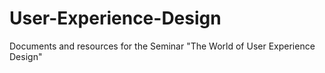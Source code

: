 # User-Experience-Design
Documents and resources for the Seminar "The World of User Experience Design"
